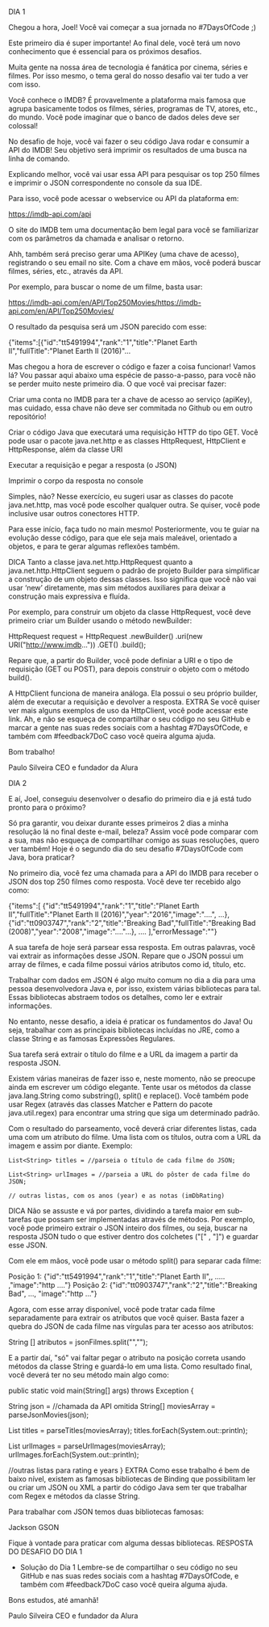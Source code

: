 DIA 1

Chegou a hora, Joel! Você vai começar a sua jornada no #7DaysOfCode ;)

Este primeiro dia é super importante! Ao final dele, você terá um novo conhecimento que é essencial para os próximos desafios.

Muita gente na nossa área de tecnologia é fanática por cinema, séries e filmes. Por isso mesmo, o tema geral do nosso desafio vai ter tudo a ver com isso.

Você conhece o IMDB? É provavelmente a plataforma mais famosa que agrupa basicamente todos os filmes, séries, programas de TV, atores, etc., do mundo. Você pode imaginar que o banco de dados deles deve ser colossal!

No desafio de hoje, você vai fazer o seu código Java rodar e consumir a API do IMDB! Seu objetivo será imprimir os resultados de uma busca na linha de comando.

Explicando melhor, você vai usar essa API para pesquisar os top 250 filmes e imprimir o JSON correspondente no console da sua IDE.

Para isso, você pode acessar o webservice ou API da plataforma em:

https://imdb-api.com/api

O site do IMDB tem uma documentação bem legal para você se familiarizar com os parâmetros da chamada e analisar o retorno.

Ahh, também será preciso gerar uma APIKey (uma chave de acesso), registrando o seu email no site. Com a chave em mãos, você poderá buscar filmes, séries, etc., através da API.

Por exemplo, para buscar o nome de um filme, basta usar:

https://imdb-api.com/en/API/Top250Movies/<apiKey>https://imdb-api.com/en/API/Top250Movies/

O resultado da pesquisa será um JSON parecido com esse:

{"items":[{"id":"tt5491994","rank":"1","title":"Planet Earth II","fullTitle":"Planet Earth II (2016)"…

Mas chegou a hora de escrever o código e fazer a coisa funcionar! Vamos lá? Vou passar aqui abaixo uma espécie de passo-a-passo, para você não se perder muito neste primeiro dia. O que você vai precisar fazer:

Criar uma conta no IMDB para ter a chave de acesso ao serviço (apiKey), mas cuidado, essa chave não deve ser commitada no Github ou em outro repositório!

Criar o código Java que executará uma requisição HTTP do tipo GET. Você pode usar o pacote java.net.http e as classes HttpRequest, HttpClient e HttpResponse, além da classe URI

Executar a requisição e pegar a resposta (o JSON)

Imprimir o corpo da resposta no console

Simples, não? Nesse exercício, eu sugeri usar as classes do pacote java.net.http, mas você pode escolher qualquer outra. Se quiser, você pode inclusive usar outros conectores HTTP.

Para esse início, faça tudo no main mesmo! Posteriormente, vou te guiar na evolução desse código, para que ele seja mais maleável, orientado a objetos, e para te gerar algumas reflexões também.

DICA
Tanto a classe java.net.http.HttpRequest quanto a java.net.http.HttpClient seguem o padrão de projeto Builder para simplificar a construção de um objeto dessas classes. Isso significa que você não vai usar ‘new’ diretamente, mas sim métodos auxiliares para deixar a construção mais expressiva e fluída.

Por exemplo, para construir um objeto da classe HttpRequest, você deve primeiro criar um Builder usando o método newBuilder:

   HttpRequest request = HttpRequest
            .newBuilder()
            .uri(new URI("http://www.imdb..."))
            .GET()
            .build();

Repare que, a partir do Builder, você pode definiar a URI e o tipo de requisição (GET ou POST), para depois construir o objeto com o método build().

A HttpClient funciona de maneira análoga. Ela possui o seu próprio builder, além de executar a requisição e devolver a resposta.
EXTRA
Se você quiser ver mais alguns exemplos de uso da HttpClient, você pode acessar este link.
Ah, e não se esqueça de compartilhar o seu código no seu GitHub e marcar a gente nas suas redes sociais com a hashtag #7DaysOfCode, e também com #feedback7DoC caso você queira alguma ajuda.

Bom trabalho!

Paulo Silveira
CEO e fundador da Alura

DIA 2

E aí, Joel, conseguiu desenvolver o desafio do primeiro dia e já está tudo pronto para o próximo?

Só pra garantir, vou deixar durante esses primeiros 2 dias a minha resolução lá no final deste e-mail, beleza? Assim você pode comparar com a sua, mas não esqueça de compartilhar comigo as suas resoluções, quero ver também!
Hoje é o segundo dia do seu desafio #7DaysOfCode com Java, bora praticar?

No primeiro dia, você fez uma chamada para a API do IMDB para receber o JSON dos top 250 filmes como resposta. Você deve ter recebido algo como:

{"items":[
{"id":"tt5491994","rank":"1","title":"Planet Earth II","fullTitle":"Planet Earth II (2016)","year":"2016","image":"....", …},
{"id":"tt0903747","rank":"2","title":"Breaking Bad","fullTitle":"Breaking Bad (2008)","year":"2008","image":"...."...},
….
],"errorMessage":""}

A sua tarefa de hoje será parsear essa resposta. Em outras palavras, você vai extrair as informações desse JSON. Repare que o JSON possui um array de filmes, e cada filme possui vários atributos como id, título, etc.

Trabalhar com dados em JSON é algo muito comum no dia a dia para uma pessoa desenvolvedora Java e, por isso, existem várias bibliotecas para tal. Essas bibliotecas abstraem todos os detalhes, como ler e extrair informações.

No entanto, nesse desafio, a ideia é praticar os fundamentos do Java! Ou seja, trabalhar com as principais bibliotecas incluídas no JRE, como a classe String e as famosas Expressões Regulares.

Sua tarefa será extrair o título do filme e a URL da imagem a partir da resposta JSON.

Existem várias maneiras de fazer isso e, neste momento, não se preocupe ainda em escrever um código elegante. Tente usar os métodos da classe java.lang.String como substring(), split() e replace(). Você também pode usar Regex (através das classes Matcher e Pattern do pacote java.util.regex) para encontrar uma string que siga um determinado padrão.

Com o resultado do parseamento, você deverá criar diferentes listas, cada uma com um atributo do filme. Uma lista com os títulos, outra com a URL da imagem e assim por diante. Exemplo:

    List<String> titles = //parseia o título de cada filme do JSON;

    List<String> urlImages = //parseia a URL do pôster de cada filme do JSON;

    // outras listas, com os anos (year) e as notas (imDbRating)
DICA
Não se assuste e vá por partes, dividindo a tarefa maior em sub-tarefas que possam ser implementadas através de métodos. 
Por exemplo, você pode primeiro extrair o JSON inteiro dos filmes, ou seja, buscar na resposta JSON tudo o que estiver dentro dos colchetes ("[" , "]") e guardar esse JSON.

Com ele em mãos, você pode usar o método split() para separar cada filme:

Posição 1: {"id":"tt5491994","rank":"1","title":"Planet Earth II",, ….. ,"image":"http …."}
Posição 2: {"id":"tt0903747","rank":"2","title":"Breaking Bad", …, "image":"http …"}

Agora, com esse array disponível, você pode tratar cada filme separadamente para extrair os atributos que você quiser. Basta fazer a quebra do JSON de cada filme nas vírgulas para ter acesso aos atributos:

String [] atributos = jsonFilmes.split("\","\");

E a partir daí, "só" vai faltar pegar o atributo na posição correta usando métodos da classe String e guardá-lo em uma lista. Como resultado final, você deverá ter no seu método main algo como:

public static void main(String[] args) throws Exception {

String json = //chamada da API omitida
String[] moviesArray = parseJsonMovies(json);

List<String> titles = parseTitles(moviesArray);
titles.forEach(System.out::println);

List<String> urlImages = parseUrlImages(moviesArray);
urlImages.forEach(System.out::println);

//outras listas para rating e years
}
EXTRA
Como esse trabalho é bem de baixo nível, existem as famosas bibliotecas de Binding que possibilitam ler ou criar um JSON ou XML a partir do código Java sem ter que trabalhar com Regex e métodos da classe String.

Para trabalhar com JSON temos duas bibliotecas famosas:

Jackson
GSON

Fique à vontade para praticar com alguma dessas bibliotecas.
RESPOSTA DO DESAFIO DO DIA 1
- Solução do Dia 1
  Lembre-se de compartilhar o seu código no seu GitHub e nas suas redes sociais com a hashtag #7DaysOfCode, e também com #feedback7DoC caso você queira alguma ajuda.

Bons estudos, até amanhã!

Paulo Silveira
CEO e fundador da Alura